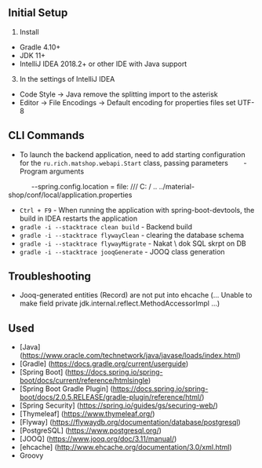 ## Initial Setup
1. Install
- Gradle 4.10+
- JDK 11+
- IntelliJ IDEA 2018.2+ or other IDE with Java support
3. In the settings of IntelliJ IDEA
- Code Style -> Java remove the splitting import to the asterisk
- Editor -> File Encodings -> Default encoding for properties files set UTF-8

## CLI Commands
* To launch the backend application, need to add starting configuration for the `ru.rich.matshop.webapi.Start` class,
    passing parameters
       - Program arguments

            --spring.config.location = file: /// C: / .. ../material-shop/conf/local/application.properties

* `Ctrl + F9` - When running the application with spring-boot-devtools, the build in IDEA restarts the application
* `gradle -i --stacktrace clean build` - Backend build
* `gradle -i --stacktrace flywayClean` - clearing the database schema
* `gradle -i --stacktrace flywayMigrate` - Nakat \ dok SQL skrpt on DB
* `gradle -i --stacktrace jooqGenerate` - JOOQ class generation

## Troubleshooting
- Jooq-generated entities (Record) are not put into ehcache (... Unable to make field private jdk.internal.reflect.MethodAccessorImpl ...) 

## Used
* [Java] (https://www.oracle.com/technetwork/java/javase/loads/index.html)
* [Gradle] (https://docs.gradle.org/current/userguide)
* [Spring Boot] (https://docs.spring.io/spring-boot/docs/current/reference/htmlsingle)
* [Spring Boot Gradle Plugin] (https://docs.spring.io/spring-boot/docs/2.0.5.RELEASE/gradle-plugin/reference/html/)
* [Spring Security] (https://spring.io/guides/gs/securing-web/)
* [Thymeleaf] (https://www.thymeleaf.org/)
* [Flyway] (https://flywaydb.org/documentation/database/postgresql)
* [PostgreSQL] (https://www.postgresql.org/)
* [JOOQ] (https://www.jooq.org/doc/3.11/manual/)
* [ehcache] (http://www.ehcache.org/documentation/3.0/xml.html)
* Groovy
